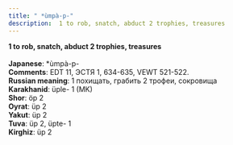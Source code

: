 ```yaml
---
title: " *ùmpà-p-"
description:  1 to rob, snatch, abduct 2 trophies, treasures
---
```

<p data-pagefind-weight="0.5">
<strong> 1 to rob, snatch, abduct 2 trophies, treasures</strong><br><br>
<strong>Japanese</strong>:  *ùmpà-p-<br>
<strong>Comments</strong>:  EDT 11, ЭСТЯ 1, 634-635, VEWT 521-522.<br>
<strong>Russian meaning</strong>:  1 похищать, грабить 2 трофеи, сокровища<br>
<strong>Karakhanid</strong>:  üple- 1 (MK)<br>
<strong>Shor</strong>:  öp 2<br>
<strong>Oyrat</strong>:  üp 2<br>
<strong>Yakut</strong>:  üp 2<br>
<strong>Tuva</strong>:  üp 2, üpte- 1<br>
<strong>Kirghiz</strong>:  üp 2<br>

</p>

